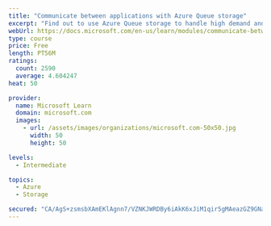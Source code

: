 ```yaml
---
title: "Communicate between applications with Azure Queue storage"
excerpt: "Find out to use Azure Queue storage to handle high demand and improve resilience in your distributed applications."
webUrl: https://docs.microsoft.com/en-us/learn/modules/communicate-between-apps-with-azure-queue-storage/
type: course
price: Free
length: PT56M
ratings:
  count: 2590
  average: 4.604247
heat: 50

provider:
  name: Microsoft Learn
  domain: microsoft.com
  images:
    - url: /assets/images/organizations/microsoft.com-50x50.jpg
      width: 50
      height: 50

levels:
  - Intermediate

topics:
  - Azure
  - Storage

secured: "CA/AgS+zsmsbXAmEKlAgnn7/VZNKJWRDBy6iAkK6xJiM1qir5gMAeazGZ9GNavcnwzkrGAWH8zTCByBKQFX70rVEiUJtGAN/HQisjmpUvyPtSEVwpy/FXxNIsTmihouV3tGJurKtpu7b7k+5HVP4fECWIJMBAOnOH5J4nw7KutA6m8VMyRWcNlw+t5+vkXAawYhRz4r6I458egSllhjW5byb5LkI21ATQSHqZwZ1PKKLz+oALlPAGp/LEcYISlMkxanTNpxrxpeOqilkBec3EuBv3N7gTc7ELPVIwipiYrxLf/H2mzCjVE24+qWyew7mIQYwzrfwqwMxu5FmRZBb25ll6jGV8JTIgI4BSeQnOhCqQVduaKv/7S3CayIo+PU5wEShP39hhhLIvj2QDvzT/zN8wjcZLFiPMgWlJZB23Ns=;I8v7Hkqyhy4MFurpDVPZgQ=="
---
```


